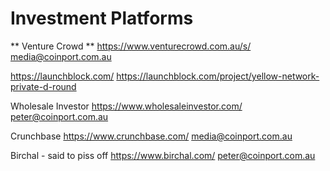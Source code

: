 # Investment Platforms #

** Venture Crowd **
https://www.venturecrowd.com.au/s/
media@coinport.com.au


https://launchblock.com/
https://launchblock.com/project/yellow-network-private-d-round

Wholesale Investor
https://www.wholesaleinvestor.com/
peter@coinport.com.au

Crunchbase
https://www.crunchbase.com/
media@coinport.com.au

Birchal - said to piss off
https://www.birchal.com/
peter@coinport.com.au
